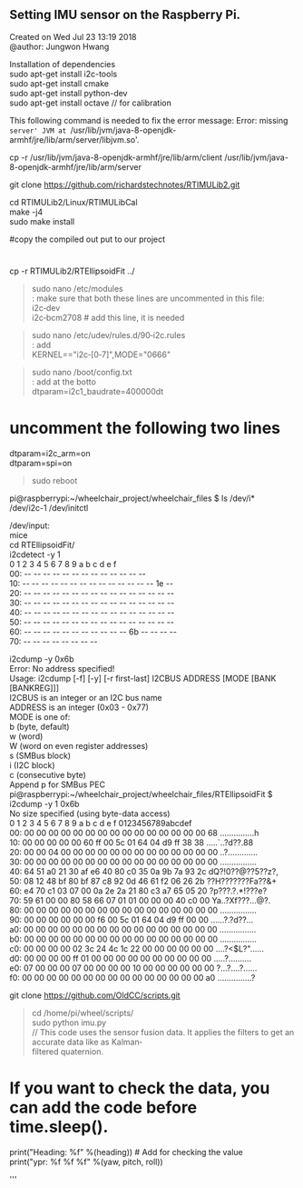 ## Setting IMU sensor on the Raspberry Pi.

Created on Wed Jul 23 13:19 2018  
@author: Jungwon Hwang  

  
Installation of dependencies  
sudo apt-get install i2c-tools   
sudo apt-get install cmake  
sudo apt-get install python-dev  
sudo apt-get install octave // for calibration  
  
This following command is needed to fix the error message: Error: missing `server' JVM at `/usr/lib/jvm/java-8-openjdk-armhf/jre/lib/arm/server/libjvm.so'.  
  
cp -r /usr/lib/jvm/java-8-openjdk-armhf/jre/lib/arm/client /usr/lib/jvm/java-8-openjdk-armhf/jre/lib/arm/server   
  
git clone https://github.com/richardstechnotes/RTIMULib2.git  
  
cd RTIMULib2/Linux/RTIMULibCal  
make -j4  
sudo make install  
  
#copy the compiled out put to our project  
#  
cp -r RTIMULib2/RTEllipsoidFit ../  
  
> sudo nano /etc/modules  
: make sure that both these lines are uncommented in this file:  
    i2c‐dev  
    i2c‐bcm2708 # add this line, it is needed  
  
>sudo nano /etc/udev/rules.d/90‐i2c.rules  
: add  
KERNEL=="i2c‐[0‐7]",MODE="0666"  
  
>sudo nano /boot/config.txt  
: add at the botto  
dtparam=i2c1_baudrate=400000dt  
  
# uncomment the following two lines  
dtparam=i2c_arm=on  
dtparam=spi=on  
  

>sudo reboot  
  
pi@raspberrypi:~/wheelchair_project/wheelchair_files $ ls /dev/i*  
/dev/i2c-1  /dev/initctl  
  
/dev/input:  
mice  
cd RTEllipsoidFit/  
i2cdetect -y 1  
    0  1  2  3  4  5  6  7  8  9  a  b  c  d  e  f  
00:          -- -- -- -- -- -- -- -- -- -- -- -- --   
10: -- -- -- -- -- -- -- -- -- -- -- -- -- -- 1e --   
20: -- -- -- -- -- -- -- -- -- -- -- -- -- -- -- --   
30: -- -- -- -- -- -- -- -- -- -- -- -- -- -- -- --   
40: -- -- -- -- -- -- -- -- -- -- -- -- -- -- -- --   
50: -- -- -- -- -- -- -- -- -- -- -- -- -- -- -- --   
60: -- -- -- -- -- -- -- -- -- -- -- 6b -- -- -- --   
70: -- -- -- -- -- -- -- --                           
  
i2cdump -y 0x6b  
Error: No address specified!  
Usage: i2cdump [-f] [-y] [-r first-last] I2CBUS ADDRESS [MODE [BANK [BANKREG]]]  
  I2CBUS is an integer or an I2C bus name  
  ADDRESS is an integer (0x03 - 0x77)  
  MODE is one of:  
    b (byte, default)  
    w (word)  
    W (word on even register addresses)  
    s (SMBus block)  
    i (I2C block)  
    c (consecutive byte)  
    Append p for SMBus PEC  
pi@raspberrypi:~/wheelchair_project/wheelchair_files/RTEllipsoidFit $ i2cdump -y 1 0x6b  
No size specified (using byte-data access)  
     0  1  2  3  4  5  6  7  8  9  a  b  c  d  e  f    0123456789abcdef  
00: 00 00 00 00 00 00 00 00 00 00 00 00 00 00 00 68    ...............h  
10: 00 00 00 00 00 60 ff 00 5c 01 64 04 d9 ff 38 38    .....`..\?d??.88  
20: 00 00 04 00 00 00 00 00 00 00 00 00 00 00 00 00    ..?.............  
30: 00 00 00 00 00 00 00 00 00 00 00 00 00 00 00 00    ................  
40: 64 51 a0 21 30 af e6 40 80 c0 35 0a 9b 7a 93 2c    dQ?!0??@??5??z?,  
50: 08 12 48 bf 80 bf 87 c8 92 0d 46 61 f2 06 26 2b    ??H???????Fa??&+  
60: e4 70 c1 03 07 00 0a 2e 2a 21 80 c3 a7 65 05 20    ?p???.?.*!???e?   
70: 59 61 00 00 80 58 66 07 01 01 00 00 00 40 c0 00    Ya..?Xf???...@?.  
80: 00 00 00 00 00 00 00 00 00 00 00 00 00 00 00 00    ................  
90: 00 00 00 00 00 00 f6 00 5c 01 64 04 d9 ff 00 00    ......?.\?d??...  
a0: 00 00 00 00 00 00 00 00 00 00 00 00 00 00 00 00    ................  
b0: 00 00 00 00 00 00 00 00 00 00 00 00 00 00 00 00    ................  
c0: 00 00 00 00 02 3c 24 4c 1c 22 00 00 00 00 00 00    ....?<$L?"......  
d0: 00 00 00 00 ff 01 00 00 00 00 00 00 00 00 00 00    .....?..........  
e0: 07 00 00 00 07 00 00 00 00 10 00 00 00 00 00 00    ?...?....?......  
f0: 00 00 00 00 00 00 00 00 00 00 00 00 00 00 00 a0    ...............?   

  
git clone https://github.com/OldCC/scripts.git  
  
> cd /home/pi/wheel/scripts/  
> sudo python imu.py  
// This code uses the sensor fusion data. It applies the filters to get an accurate data like as Kalman‐  
filtered quaternion.  
# If you want to check the data, you can add the code before time.sleep().  
print("Heading: %f" %(heading)) # Add for checking the value  
print("ypr: %f %f %f" %(yaw, pitch, roll))  
  
'''  
